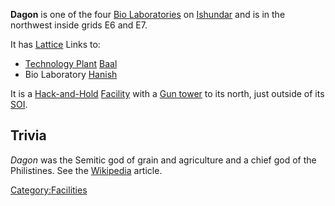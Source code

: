 **Dagon** is one of the four [Bio
Laboratories](/Bio_Laboratory "wikilink") on
[Ishundar](/Ishundar "wikilink") and is in the northwest inside grids E6
and E7.

It has [Lattice](/Lattice "wikilink") Links to:

- [Technology Plant](/Technology_Plant "wikilink")
  [Baal](/Baal "wikilink")
- Bio Laboratory [Hanish](/Hanish "wikilink")

It is a [Hack-and-Hold](/Hack-and-Hold "wikilink")
[Facility](/Facility "wikilink") with a [Gun tower](/Gun_tower "wikilink")
to its north, just outside of its [SOI](/SOI "wikilink").

## Trivia

_Dagon_ was the Semitic god of grain and agriculture and a chief god of
the Philistines. See the [Wikipedia](http://en.wikipedia.org) article.

[Category:Facilities](/Category:Facilities "wikilink")
